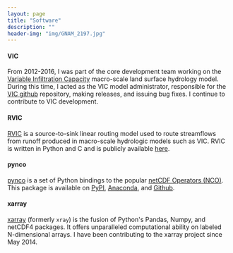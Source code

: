 ```yaml
---
layout: page
title: "Software"
description: ""
header-img: "img/GNAM_2197.jpg"
---
```


#### VIC

From 2012-2016, I was part of the core development team working on the [Variable Infiltration Capacity](http://vic.readthedocs.org) macro-scale land surface hydrology model. During this time, I acted as the VIC model administrator, responsible for the [VIC github](https://github.com/UW-Hydro/VIC) repository, making releases, and issuing bug fixes. I continue to contribute to VIC development.

#### RVIC

[RVIC](http://rvic.readthedocs.org) is a source-to-sink linear routing model used to route streamflows from runoff produced in macro-scale hydrologic models such as VIC. RVIC is written in Python and C and is publicly available [here](https://github.com/UW-Hydro/RVIC).

#### pynco

[pynco](http://pynco.readthedocs.org) is a set of Python bindings to the popular [netCDF Operators (NCO)](http://nco.sourceforge.net/).  This package is available on [PyPI](https://pypi.python.org/pypi/pynco), [Anaconda](https://anaconda.org/ioos/nco), and [Github](https://github.com/nco/pynco).

#### xarray

[xarray](http://xarray.pydata.org/en/stable/) (formerly `xray`) is the fusion of Python's Pandas, Numpy, and netCDF4 packages. It offers unparalleled computational ability on labeled N-dimensional arrays. I have been contributing to the xarray project since May 2014.
